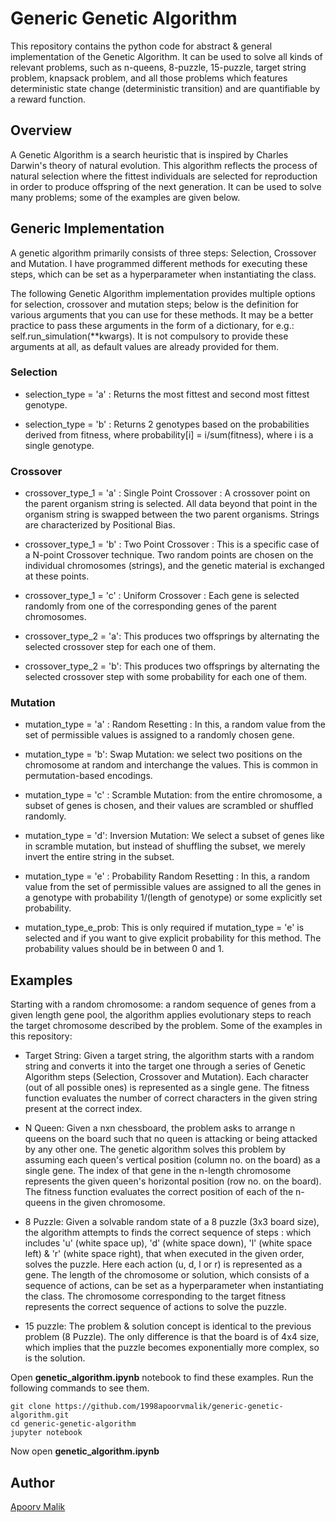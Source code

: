 # Generic Genetic Algorithm

This repository contains the python code for abstract & general implementation of the Genetic Algorithm. It can be used to solve all kinds of relevant problems, such as n-queens, 8-puzzle, 15-puzzle, target string problem, knapsack problem, and all those problems which features deterministic state change (deterministic transition) and are quantifiable by a reward function.

## Overview

A Genetic Algorithm is a search heuristic that is inspired by Charles Darwin's theory of natural evolution. This algorithm reflects the process of natural selection where the fittest individuals are selected for reproduction in order to produce offspring of the next generation. It can be used to solve many problems; some of the examples are given below.

## Generic Implementation

A genetic algorithm primarily consists of three steps: Selection, Crossover and Mutation. I have programmed different methods for executing these steps, which can be set as a hyperparameter when instantiating the class.

The following Genetic Algorithm implementation provides multiple options for selection, crossover
and mutation steps; below is the definition for various arguments that you can use for these methods.
It may be a better practice to pass these arguments in the form of a dictionary, for e.g.:
self.run_simulation(\*\*kwargs). It is not compulsory to provide these arguments at all, as default values are
already provided for them.

### Selection

- selection_type = 'a' : Returns the most fittest and second most fittest genotype.

- selection_type = 'b' : Returns 2 genotypes based on the probabilities derived from fitness, where probability[i] = i/sum(fitness), where i is a single genotype.

### Crossover

- crossover_type_1 = 'a' : Single Point Crossover : A crossover point on the parent organism string
  is selected. All data beyond that point in the organism string is swapped between the two parent organisms.
  Strings are characterized by Positional Bias.

- crossover_type_1 = 'b' : Two Point Crossover : This is a specific case of a N-point Crossover
  technique. Two random points are chosen on the individual chromosomes (strings), and the genetic material
  is exchanged at these points.

- crossover_type_1 = 'c' : Uniform Crossover : Each gene is selected randomly from one of
  the corresponding genes of the parent chromosomes.

- crossover_type_2 = 'a': This produces two offsprings by alternating the selected crossover step
  for each one of them.

- crossover_type_2 = 'b': This produces two offsprings by alternating the selected crossover step
  with some probability for each one of them.

### Mutation

- mutation_type = 'a' : Random Resetting : In this, a random value from the set of
  permissible values is assigned to a randomly chosen gene.

- mutation_type = 'b': Swap Mutation: we select two positions on the chromosome at random
  and interchange the values. This is common in permutation-based encodings.

- mutation_type = 'c' : Scramble Mutation: from the entire chromosome, a subset of genes is
  chosen, and their values are scrambled or shuffled randomly.

- mutation_type = 'd': Inversion Mutation: We select a subset of genes like in scramble mutation,
  but instead of shuffling the subset, we merely invert the entire string in the subset.

- mutation_type = 'e' : Probability Random Resetting : In this, a random value from the set of
  permissible values are assigned to all the genes in a genotype with probability 1/(length of genotype) or
  some explicitly set probability.

- mutation_type_e_prob: This is only required if mutation_type = 'e' is selected and if you
  want to give explicit probability for this method. The probability values should be in between
  0 and 1.

## Examples

Starting with a random chromosome: a random sequence of genes from a given length gene pool, the algorithm applies evolutionary steps to reach the target chromosome described by the problem. Some of the examples in this repository:

- Target String: Given a target string, the algorithm starts with a random string and converts it into the target one through a series of Genetic Algorithm steps (Selection, Crossover and Mutation). Each character (out of all possible ones) is represented as a single gene. The fitness function evaluates the number of correct characters in the given string present at the correct index.

- N Queen: Given a nxn chessboard, the problem asks to arrange n queens on the board such that no queen is attacking or being attacked by any other one. The genetic algorithm solves this problem by assuming each queen's vertical position (column no. on the board) as a single gene. The index of that gene in the n-length chromosome represents the given queen's horizontal position (row no. on the board). The fitness function evaluates the correct position of each of the n-queens in the given chromosome.

- 8 Puzzle: Given a solvable random state of a 8 puzzle (3x3 board size), the algorithm attempts to finds the correct sequence of steps : which includes 'u' (white space up), 'd' (white space down), 'l' (white space left) & 'r' (white space right), that when executed in the given order, solves the puzzle. Here each action (u, d, l or r) is represented as a gene. The length of the chromosome or solution, which consists of a sequence of actions, can be set as a hyperparameter when instantiating the class. The chromosome corresponding to the target fitness represents the correct sequence of actions to solve the puzzle.

- 15 puzzle: The problem & solution concept is identical to the previous problem (8 Puzzle). The only difference is that the board is of 4x4 size, which implies that the puzzle becomes exponentially more complex, so is the solution.

Open **genetic_algorithm.ipynb** notebook to find these examples. Run the following commands to see them.

```
git clone https://github.com/1998apoorvmalik/generic-genetic-algorithm.git
cd generic-genetic-algorithm
jupyter notebook
```

Now open **genetic_algorithm.ipynb**

## Author

[Apoorv Malik](https://github.com/1998apoorvmalik)
